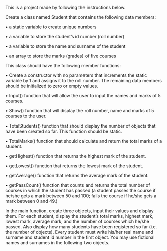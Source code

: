 This is a project made by following the instructions below.

Create a class named Student that contains the following data members:

• a static variable to create unique numbers

• a variable to store the student’s id number (roll number)

• a variable to store the name and surname of the student

• an array to store the marks (grades) of five courses

This class should have the following member functions:

• Create a constructor with no parameters that increments the static variable by 1 and 
assigns it to the roll number. The remaining data members should be initialized to zero
or empty values.

• Input() function that will allow the user to input the names and marks of 5 courses.

• Show() function that will display the roll number, name and marks of 5 courses to 
the user.

• TotalStudents() function that should display the number of objects that have 
been created so far. This function should be static.

• TotalMarks() function that should calculate and return the total marks of a 
student.

• getHighest() function that returns the highest mark of the student.

• getLowest() function that returns the lowest mark of the student.

• getAverage() function that returns the average mark of the student.

• getPassCount() function that counts and returns the total number of courses in 
which the student has passed (a student passes the course if he/she gets a mark 
between 50 and 100; fails the course if he/she gets a mark between 0 and 49.)

In the main function, create three objects, input their values and display them. For each 
student, display the student’s total marks, highest mark, lowest mark, average mark, 
and the number of courses which he/she passed. Also display how many students have 
been registered so far (i.e. the number of objects). Every student must write his/her real 
name and surname and student id number in the first object. You may use fictional 
names and surnames in the following two objects.
